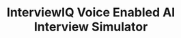 ---
title: InterviewIQ Voice Enabled AI Interview Simulator
emoji: 🎙️
colorFrom: green
colorTo: blue
sdk: docker
---